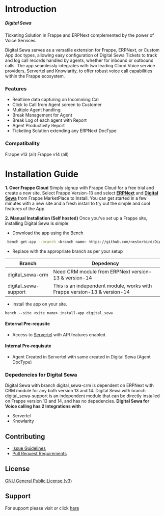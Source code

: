 # Introduction

##### Digital Sewa 
Ticketing Solution in Frappe and ERPNext complemented by the power of Voice Services.

Digital Sewa serves as a versatile extension for Frappe, ERPNext, or Custom App doc types, allowing easy configuration of Digital Sewa Tickets to track and log call records handled by agents, whether for inbound or outbound calls. The app seamlessly integrates with two leading Cloud Voice service providers, Servertel and Knowlarity, to offer robust voice call capabilities within the Frappe ecosystem.

### Features
- Realtime data capturing on Incomming Call
- Click to Call from Agent screen to Customer
- Multiple Agent handling
- Break Management for Agent
- Break Log of each agent with Report
- Agent Productivity Report
- Ticketing Solution extending any ERPNext DocType 

### Compatibality
Frappe v13 (all)
Frappe v14 (all)

# Installation Guide

**1.  Over Frappe Cloud**
Simply signup with Frappe Cloud for a free trial and create a new site. Select Frappe Version-13 and select [**ERPNext**](https://frappecloud.com/marketplace/apps/erpnext) and [**Digital Sewa**](https://frappecloud.com/marketplace/apps/digital_sewa) from Frappe MarketPlace to Install. You can get started in a few minutes with a new site and a fresh install to try out the simple and cool features of the App.

**2. Manual Installation (Self hosted)**
Once you've set up a Frappe site, installing Digital Sewa is simple:
- Download the app using the Bench  
```sh
 bench get-app --branch <branch name> https://github.com/nestorbird/Digital-Sewa.git
```
- Replace <branch name> with the appropriate branch as per your setup

| Branch | Depedency |
| ------ | ------ |
| digital_sewa-crm| Need CRM module from ERPNext version-13 & version-14 |
| digital_sewa-support| This is an independent module, works with Frappe version-13 & version-14 |
- Install the app on your site.

```
bench --site <site name> install-app digital_sewa
```

#### External Pre-requsite
- Access to [Servertel](https://customer.servetel.in/login) with API features enabled.

#### Internal Pre-requisute
- Agent Created in Servertel with same created in Digital Sewa (Agent DocType)

### Depedencies for Digital Sewa
Digital Sewa with branch digital_sewa-crm is dependent on ERPNext with CRM module for any both version 13 and 14.
Digital Sewa with branch digital_sewa-support is an independent module that can be directly installed on Frappe version 13 and 14, and has no depedencies.
**Digital Sewa for Voice calling has 2 Integrations with** 
- Servertel
- Knowlarity

## Contributing
- [Issue Guidelines](https://github.com/frappe/erpnext/wiki/Issue-Guidelines)
- [Pull Request Requirements](https://github.com/frappe/erpnext/wiki/Contribution-Guidelines)

## License
                                  
[GNU General Public License (v3)](https://github.com/nestorbird/Digital-Sewa/blob/digital-sewa-support/license.txt)

## Support
For support please visit or click [here](https://wiki.nestorbird.com/wiki/support)
